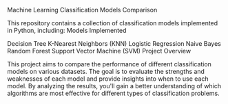 Machine Learning Classification Models Comparison

This repository contains a collection of classification models implemented in Python, including:
Models Implemented

Decision Tree
K-Nearest Neighbors (KNN)
Logistic Regression
Naive Bayes
Random Forest
Support Vector Machine (SVM)
Project Overview

This project aims to compare the performance of different classification models on various datasets. The goal is to evaluate the strengths and weaknesses of each model and provide insights into when to use each model. By analyzing the results, you'll gain a better understanding of which algorithms are most effective for different types of classification problems.

